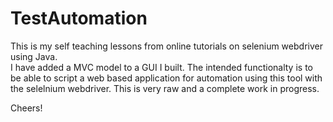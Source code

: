 # TestAutomation
This is my self teaching lessons from online tutorials on selenium webdriver using Java.  
I have added a MVC model to a GUI I built. 
The intended functionalty is to be able to script a web based application for automation using this tool with the selelnium webdriver. 
This is very raw and a complete work in progress. 


Cheers! 
